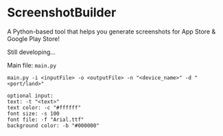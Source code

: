 # ScreenshotBuilder
A Python-based tool that helps you generate screenshots for App Store &amp; Google Play Store!

Still developing...

Main file: `main.py`

```
main.py -i <inputFile> -o <outputFile> -n "<device_name>" -d "<port/land>"

optional input:
text: -t "<text>"
text color: -c "#ffffff"
font size: -s 100
font file: -f "Arial.ttf"
background color: -b "#000000"
```
